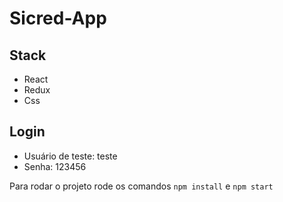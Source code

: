 # Sicred-App

## Stack
- React
- Redux
- Css

## Login
- Usuário de teste: teste
- Senha: 123456

Para rodar o projeto rode os comandos `npm install` e `npm start`